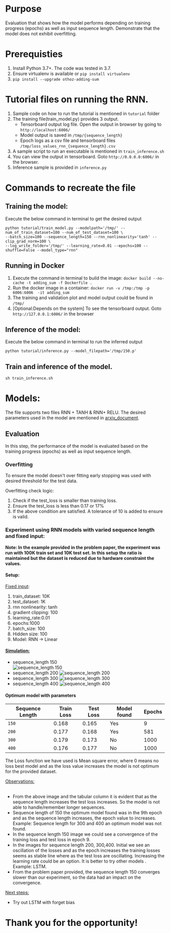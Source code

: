 
# Purpose
Evaluation that shows how the model performs depending on
training progress (epochs) as well as input sequence length. Demonstrate that the
model does not exhibit overfitting.

# Prerequisties
1. Install Python 3.7+. The code was tested in 3.7.
2. Ensure virtualenv is available or `pip install virtualenv`
3. `pip install --upgrade othoz-adding-sum`

# Tutorial files on running the RNN.
1. Sample code on how to run the tutorial is mentioned in `tutorial` folder
2. The training file(train_model.py) provides 3 output.
    * Tensorboard output log file. 
    Open the output in browser by going to `http://localhost:6006/`
    * Model output is saved in `/tmp/{sequence_length}`
    * Epoch logs as a csv file and tensorboard files `/tmp/loss_values_rnn_{sequence_length}.csv`
3. A sample script to run an executable is mentioned in `train_inference.sh`
4. You can view the output in tensorboard. Goto `http://0.0.0.0:6006/` in the browser.
5. Inference sample is provided in `inference.py`

# Commands to recreate the file
## Training the model:
Execute the below command in terminal to get the desired output
```
python tutorial/train_model.py --modelpath='/tmp/' --num_of_train_dataset=100 --num_of_test_dataset=100 \
--batch_size=100 --sequence_length=150 --rnn_nonlinearity='tanh' --clip_grad_norm=100 \
--log_write_folder='/tmp/' --learning_rate=0.01 --epochs=100 --shuffle=False --model_type="rnn"
```
## Running in Docker 
1. Execute the command in terminal to build the image: ```docker build --no-cache -t adding_sum -f Dockerfile .```
2. Run the docker image in a container:  ```docker run -v /tmp:/tmp -p 6006:6006  -it adding_sum```
3. The training and validation plot and model output could be found in ```/tmp/```
4. [Optional:Depends on the system] To see the tensorboard output. Goto ```http://127.0.0.1:6006/``` in the browser

## Inference of the model:
Execute the below command in terminal to run the inferred output
```
python tutorial/inference.py --model_filepath='/tmp/150.p'
```

## Train and inference of the model.
```
sh train_inference.sh
```

# Models:
The file supports two files RNN + TANH & RNN+ RELU. 
The desired parameters used in the model are mentioned in [arxiv_document](https://arxiv.org/abs/1504.00941).

## Evaluation 
In this step, the performance of the model is evaluated based on the training progress (epochs) as well as input sequence length.
### Overfitting
To ensure the model doesn't over fitting early stopping was used with desired threshold for the test data.

Overfitting check logic: 
1. Check if the test_loss is smaller than training loss. 
2. Ensure the test_loss is less than 0.17 or 17%
3. If the above condition are satisfied. A tolerance of 10 is added to ensure is valid.

### Experiment using RNN models with varied sequence length and fixed input:

**Note: In the example provided in the problem paper, the experiment was run with 100K train set and 10K test set. In this setup the ratio is maintained but the dataset is reduced due to hardware constraint the values.**

#### Setup:

<ins>Fixed input</ins>:
1. train_dataset: 10K 
2. test_dataset: 1K
3. rnn nonlinearity: tanh
4. gradient clipping: 100
5. learning_rate:0.01 
6. epochs:1000
7. batch_size: 100
9. Hidden size: 100
8. Model: RNN -> Linear

#### <ins>Simulation:</ins> 

* sequence_length 150<br>
![sequence_length 150](./image/sequence_length_150.png) 
* sequence_length 200
![sequence_length 200](./image/sequence_length_200.png)
* sequence_length 300
![sequence_length 300](./image/sequence_length_300.png)
* sequence_length 400
![sequence_length 400](./image/sequence_length_400.png)

#### Optimum model with parameters

Sequence Length |Train Loss |Test Loss | Model found | Epochs
-------|-------|------|------|------
`150` | 0.168|0.165 |Yes | 9
`200` | 0.177|0.168 | Yes| 581
`300` |0.179|0.173 | No| 1000
`400` | 0.176|0.177 | No| 1000
The Loss function we have used is Mean square error,  where 0 means no loss best model and as the loss value increases the model is not optimum for the provided dataset.

<ins>Observations:</ins><br>
<br>
* From the above image and the tabular column it is evident that as the sequence length increases the test loss increases. So the model is not able to handle/remember longer sequences.
* Sequence length of 150 the optimum model found was in the 9th epoch and as the sequence length increases, the epoch value to increases. Example: Sequence length for 300  and 400 an optimum model was not found.
* In the sequence length 150 image we could see a convergence of the training loss and test loss in epoch 9.
* In the images for sequence length 200, 300,400. Initial we see an oscillation of the losses and as the epoch increases the training losses seems as stable line where as the test loss are oscillating. 
Increasing the learning rate could be an option. It is better to try other models . Example: LSTM.
* From the problem paper provided, the sequence length 150 converges slower than our experiment, so the data had an impact on the convergence. 

<ins>Next steps:</ins><br>
* Try out LSTM with forget bias


# Thank you for the opportunity!


